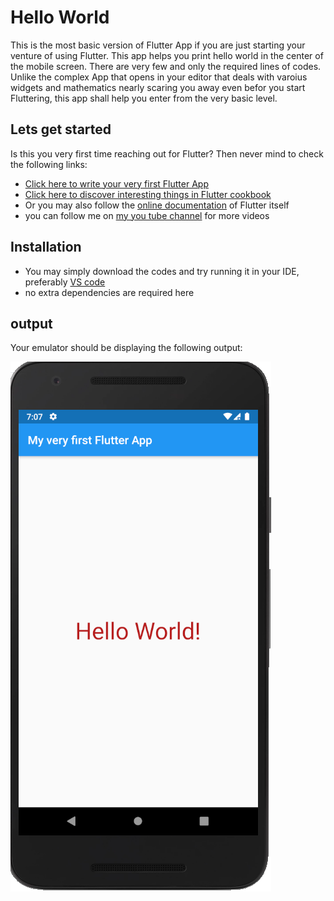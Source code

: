 # Hello World 

   This is the most basic version of Flutter App if you are just starting your venture of using Flutter. This app helps you print hello world in the center of the mobile screen. There are very few and only the required lines of codes. Unlike the complex App that opens in your editor that deals with varoius widgets and mathematics nearly scaring you away even befor you start Fluttering, this app shall help you enter from the very basic level.
 
 ## Lets get started
 Is this you very first time reaching out for Flutter? Then never mind to check the following links:

 - [Click here to write your very first Flutter App](https://flutter.dev/docs/get-started/codelab)
 - [Click here to discover interesting things in Flutter cookbook](https://flutter.dev/docs/cookbook)
 - Or you may also follow the [online documentation](https://flutter.dev/docs) of Flutter itself
 - you can follow me on [my you tube channel](https://www.youtube.com/watch?v=z6RFqhxMdvY) for more videos

## Installation
 
 - You may simply download the codes and try running it in your IDE, preferably [VS code](https://code.visualstudio.com/download) 
 - no extra dependencies are required here

## output
 Your emulator should be displaying the following output:
 
 ![](https://github.com/srijanabhusal/flutter-hello-world/blob/master/hello_world.PNG)

 
